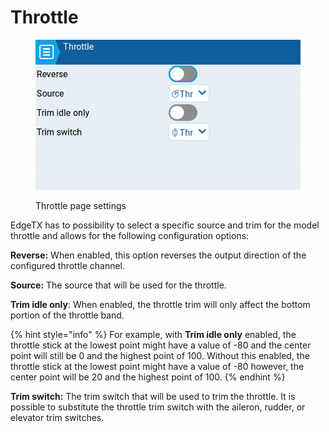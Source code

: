 # Throttle

<figure><img src="../../../../.gitbook/assets/throttle.png" alt=""><figcaption><p>Throttle page settings</p></figcaption></figure>

EdgeTX has to possibility to select a specific source and trim for the model throttle and allows for the following configuration options:

**Reverse:** When enabled, this option reverses the output direction of the configured throttle channel.

**Source:** The source that will be used for the throttle.&#x20;

**Trim idle only**: When enabled, the throttle trim will only affect the bottom portion of the throttle band.&#x20;

{% hint style="info" %}
For example, with **Trim idle only** enabled, the throttle stick at the lowest point might have a value of -80 and the center point will still be 0 and the highest point of 100. Without this enabled, the throttle stick at the lowest point might have a value of -80 however, the center point will be 20 and the highest point of 100.&#x20;
{% endhint %}

**Trim switch:** The trim switch that will be used to trim the throttle. It is possible to substitute the throttle trim switch with the aileron, rudder, or elevator trim switches.
